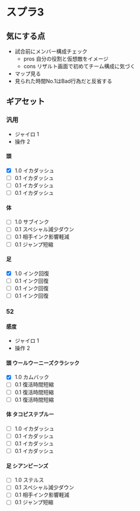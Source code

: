 # スプラ3
## 気にする点
* 試合前にメンバー構成チェック
  * pros 自分の役割と仮想敵をイメージ
  * cons リザルト画面で初めてチーム構成に気づく
* マップ見る
* 見られた時間No.1はBad行為だと反省する  

## ギアセット
### 汎用
* ジャイロ 1
* 操作 2
#### 頭
- [x] 1.0 イカダッシュ
- [ ] 0.1 イカダッシュ
- [ ] 0.1 イカダッシュ
- [ ] 0.1 イカダッシュ
#### 体
- [ ] 1.0 サブインク
- [ ] 0.1 スペシャル減少ダウン
- [ ] 0.1 相手インク影響軽減
- [ ] 0.1 ジャンプ短縮
#### 足
- [x] 1.0 インク回復
- [ ] 0.1 インク回復
- [ ] 0.1 インク回復
- [ ] 0.1 インク回復
### 52
#### 感度
* ジャイロ 1
* 操作 2
#### 頭 ウールウーニーズクラシック
- [x] 1.0 カムバック
- [ ] 0.1 復活時間短縮
- [ ] 0.1 復活時間短縮
- [ ] 0.1 復活時間短縮
#### 体 タコピステブルー
- [ ] 1.0 イカダッシュ
- [ ] 0.1 イカダッシュ
- [ ] 0.1 イカダッシュ
- [ ] 0.1 イカダッシュ
#### 足 シアンビーンズ
- [ ] 1.0 ステルス
- [ ] 0.1 スペシャル減少ダウン
- [ ] 0.1 相手インク影響軽減
- [ ] 0.1 ジャンプ短縮
